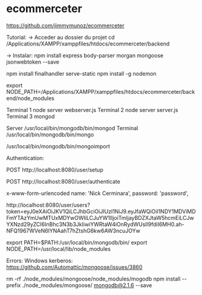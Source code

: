 # ecommerceter
https://github.com/jimmymunoz/ecommerceter

Tutorial:
-> Acceder au dossier du projet
cd /Applications/XAMPP/xamppfiles/htdocs/ecommerceter/backend

-> Instalar:
npm install express body-parser morgan mongoose jsonwebtoken --save

npm install finalhandler serve-static
npm install -g nodemon

export NODE_PATH=/Applications/XAMPP/xamppfiles/htdocs/ecommerceter/backend/node_modules

Terminal 1
node server webserver.js
Terminal 2
node server server.js
Terminal 3
mongod

Server
/usr/local/bin/mongodb/bin/mongod
Terminal
/usr/local/bin/mongodb/bin/mongo

/usr/local/bin/mongodb/bin/mongoimport

Authentication:

POST http://localhost:8080/user/setup


POST http://localhost:8080/user/authenticate

x-www-form-urlencoded
name: 'Nick Cerminara', 
password: 'password',


http://localhost:8080/user/users?token=eyJ0eXAiOiJKV1QiLCJhbGciOiJIUzI1NiJ9.eyJfaWQiOiI1NDY1MDViMDFmYTAzYmUwMTUxMDYwOWIiLCJuYW1lIjoiTmljayBDZXJtaW5hcmEiLCJwYXNzd29yZCI6InBhc3N3b3JkIiwiYWRtaW4iOnRydWUsIl9fdiI6MH0.ah-NFQ1967WVeN6lYNAahT7hZtshG6kw6AW3ncuJOYw

export PATH=$PATH:/usr/local/bin/mongodb/bin/ 
export NODE_PATH=/usr/local/lib/node_modules


Errors:
Windows kerberos:
https://github.com/Automattic/mongoose/issues/3860

rm -rf ./node_modules/mongoose/node_modules/mogodb
npm install --prefix ./node_modules/mongoose/ mongodb@2.1.6 --save